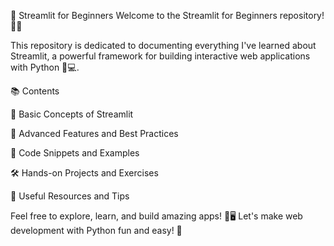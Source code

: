 🌟 Streamlit for Beginners
Welcome to the Streamlit for Beginners repository! 🚀✨

This repository is dedicated to documenting everything I've learned about Streamlit, a powerful framework for building interactive web applications with Python 🐍💻.

📚 Contents

🎯 Basic Concepts of Streamlit

🚀 Advanced Features and Best Practices

🧩 Code Snippets and Examples

🛠️ Hands-on Projects and Exercises

🔗 Useful Resources and Tips

Feel free to explore, learn, and build amazing apps! 🎨🖥️
Let's make web development with Python fun and easy! 🎉
